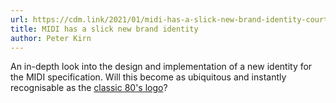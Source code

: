 ```yaml
---
url: https://cdm.link/2021/01/midi-has-a-slick-new-brand-identity-courtesy-pentagram-in-time-for-2-0/
title: MIDI has a slick new brand identity
author: Peter Kirn
---
```


An in-depth look into the design and implementation of a new identity for the MIDI specification. Will this become as ubiquitous and instantly recognisable as the [classic 80's logo](https://en.wikipedia.org/wiki/File:MIDI_LOGO.svg)?

